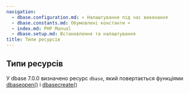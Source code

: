 ```yaml
---
navigation:
  - dbase.configuration.md: « Налаштування під час виконання
  - dbase.constants.md: Обумовлені константи »
  - index.md: PHP Manual
  - dbase.setup.md: Встановлення та налаштування
title: Типи ресурсів
---
```

## Типи ресурсів

У dbase 7.0.0 визначено ресурс `dbase`, який повертається функціями [dbaseopen()](function.dbase-open.html) і [dbasecreate()](function.dbase-create.md)
